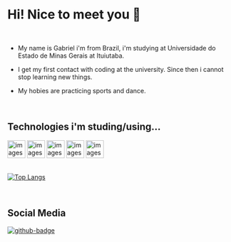 # Hi! Nice to meet you 🤙

<br/>

* My name is Gabriel i'm from Brazil, i'm studying at Universidade do Estado de Minas Gerais at Ituiutaba.

* I get my first contact with coding at the university. Since then i cannot stop learning new things. 

* My hobies are practicing sports and dance.

<br/>

## Technologies i'm studing/using...


<div style="display: inline_block">
    <img src="https://cdn.jsdelivr.net/gh/devicons/devicon/icons/html5/html5-original.svg" widht="30" height="40" alt="images-icon-html5">
    <img src="https://cdn.jsdelivr.net/gh/devicons/devicon/icons/css3/css3-original.svg" widht="30" height="40" alt="images-icon-css3">
    <img src="https://cdn.jsdelivr.net/gh/devicons/devicon/icons/javascript/javascript-plain.svg" widht="30" height="40" alt="images-icon-javascript">
    <img src="https://cdn.jsdelivr.net/gh/devicons/devicon/icons/react/react-original.svg" widht="30" height="40" alt="images-icon-react">
    <img src="https://cdn.jsdelivr.net/gh/devicons/devicon/icons/nodejs/nodejs-original.svg" widht="30" height="40" alt="images-icon-nodejs">
</div> 

<br/>

[![Top Langs](https://github-readme-stats.vercel.app/api/top-langs/?username=SilvasGabriel&layout=compact&theme=swift)](https://github.com/SilvasGabriel/github-readme-stats)

<br/>

## Social Media

<a href="https://github.com/SilvasGabriel"><img src="https://img.shields.io/badge/github-%23121011.svg?style=for-the-badge&logo=github&logoColor=white" alt="github-badge"></a>

